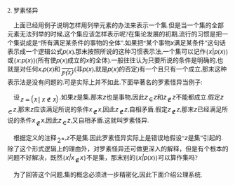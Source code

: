 <div class=Section1>
<p class=MsoNormal><span lang=EN-US style='font-family:宋体_GB2312'>2. </span><span
lang=ZH-CN style='font-family:宋体_GB2312'>罗素怪异</span></p>
<p class=MsoNormal><span lang=EN-US style='font-family:宋体_GB2312'>&nbsp;&nbsp;&nbsp;
</span><span lang=ZH-CN style='font-family:宋体_GB2312'>上面已经用例子说明怎样用列举元素的办法来表示一个集</span><span
lang=EN-US style='font-family:宋体_GB2312'>.</span><span lang=ZH-CN
style='font-family:宋体_GB2312'>但是当一个集的全部元素无法列举的时候</span><span lang=EN-US
style='font-family:宋体_GB2312'>,</span><span lang=ZH-CN style='font-family:宋体_GB2312'>这个集应该怎样表示呢</span><span
lang=EN-US style='font-family:宋体_GB2312'>?</span><span lang=ZH-CN
style='font-family:宋体_GB2312'>在集论发展的初期</span><span lang=EN-US style='font-family:
宋体_GB2312'>,</span><span lang=ZH-CN style='font-family:宋体_GB2312'>流行的习惯是把一个集说成是“所有满足某条件的事物的全体”</span><span
lang=EN-US style='font-family:宋体_GB2312'>.</span><span lang=ZH-CN
style='font-family:宋体_GB2312'>如果把“某个事物</span><i><span lang=EN-US>x</span></i><span
lang=ZH-CN style='font-family:宋体_GB2312'>满足某条件”这句话表示成一个逻辑公式</span><i><span
lang=EN-US>p</span></i><span lang=EN-US style='font-family:宋体_GB2312'>(</span><i><span
lang=EN-US>x</span></i><span lang=EN-US style='font-family:宋体_GB2312'>),</span><span
lang=ZH-CN style='font-family:宋体_GB2312'>那末按照所说的这种习惯表示法</span><span lang=EN-US
style='font-family:宋体_GB2312'>,</span><span lang=ZH-CN style='font-family:宋体_GB2312'>一个集可以记作</span><span
lang=EN-US style='font-family:宋体_GB2312'>{</span><i><span lang=EN-US>x</span></i><span
lang=EN-US>|<i>p</i></span><span lang=EN-US style='font-family:宋体_GB2312'>(</span><i><span
lang=EN-US>x</span></i><span lang=EN-US style='font-family:宋体_GB2312'>)}</span><span
lang=ZH-CN style='font-family:宋体_GB2312'>或</span><span lang=EN-US
style='font-family:宋体_GB2312'>{</span><i><span lang=EN-US>x</span></i><span
lang=EN-US>:<i>p</i></span><span lang=EN-US style='font-family:宋体_GB2312'>(</span><i><span
lang=EN-US>x</span></i><span lang=EN-US style='font-family:宋体_GB2312'>)}(</span><span
lang=ZH-CN style='font-family:宋体_GB2312'>所有使</span><i><span lang=EN-US>p</span></i><span
lang=EN-US style='font-family:宋体_GB2312'>(</span><i><span lang=EN-US>x</span></i><span
lang=EN-US style='font-family:宋体_GB2312'>)</span><span lang=ZH-CN
style='font-family:宋体_GB2312'>成立的</span><i><span lang=EN-US>x</span></i><span
lang=ZH-CN style='font-family:宋体_GB2312'>的全体</span><span lang=EN-US
style='font-family:宋体_GB2312'>).</span><span lang=ZH-CN style='font-family:
宋体_GB2312'>一般往往认为只要所说的条件是明确的</span><span lang=EN-US style='font-family:宋体_GB2312'>,</span><span
lang=ZH-CN style='font-family:宋体_GB2312'>也就是对任何</span><i><span lang=EN-US>x</span></i><span
lang=EN-US style='font-family:宋体_GB2312'>,</span><i><span lang=EN-US>p</span></i><span
lang=EN-US style='font-family:宋体_GB2312'>(</span><i><span lang=EN-US>x</span></i><span
lang=EN-US style='font-family:宋体_GB2312'>)</span><span lang=ZH-CN
style='font-family:宋体_GB2312'>和</span><i><sub><span lang=EN-US
style='font-family:宋体_GB2312'><img width=32 height=25
src="res/17e9d95da129bdd93c34fb6cc6aaaa52_5960_files/image002.gif" u1:shapes="_x0000_i1025"
align=absmiddle></span></sub></i><span lang=EN-US style='font-family:宋体_GB2312'>(</span><span
lang=ZH-CN style='font-family:宋体_GB2312'>非</span><i><span lang=EN-US>p</span></i><span
lang=EN-US style='font-family:宋体_GB2312'>(</span><i><span lang=EN-US>x</span></i><span
lang=EN-US style='font-family:宋体_GB2312'>),</span><span lang=ZH-CN
style='font-family:宋体_GB2312'>就是</span><i><span lang=EN-US>p</span></i><span
lang=EN-US style='font-family:宋体_GB2312'>(</span><i><span lang=EN-US>x</span></i><span
lang=EN-US style='font-family:宋体_GB2312'>)</span><span lang=ZH-CN
style='font-family:宋体_GB2312'>的否定</span><span lang=EN-US style='font-family:
宋体_GB2312'>)</span><span lang=ZH-CN style='font-family:宋体_GB2312'>有一个且只有一个成立</span><span
lang=EN-US style='font-family:宋体_GB2312'>,</span><span lang=ZH-CN
style='font-family:宋体_GB2312'>那末这种表示法是没有问题的</span><span lang=EN-US
style='font-family:宋体_GB2312'>.</span><span lang=ZH-CN style='font-family:宋体_GB2312'>可是实际上并不如此</span><span
lang=EN-US style='font-family:宋体_GB2312'>.</span><span lang=ZH-CN
style='font-family:宋体_GB2312'>下面举著名的罗素怪异当例子</span><span lang=EN-US
style='font-family:宋体_GB2312'>:</span></p>
<p class=MsoNormal><span lang=EN-US style='font-family:宋体_GB2312'>&nbsp;&nbsp;&nbsp;
</span><span lang=ZH-CN style='font-family:宋体_GB2312'>设</span><i><sub><span
lang=EN-US style='font-family:宋体_GB2312'><img width=91 height=23
src="res/17e9d95da129bdd93c34fb6cc6aaaa52_5960_files/image004.gif" u1:shapes="_x0000_i1026"
align=absmiddle></span></sub></i><span lang=EN-US style='font-family:宋体_GB2312'>.</span><span
lang=ZH-CN style='font-family:宋体_GB2312'>如果</span><i><span lang=EN-US>z</span></i><span
lang=ZH-CN style='font-family:宋体_GB2312'>是集</span><span lang=EN-US
style='font-family:宋体_GB2312'>,</span><span lang=ZH-CN style='font-family:宋体_GB2312'>那末</span><i><span
lang=EN-US>z</span></i><span lang=ZH-CN style='font-family:宋体_GB2312'>也是事物</span><span
lang=EN-US style='font-family:宋体_GB2312'>,</span><span lang=ZH-CN
style='font-family:宋体_GB2312'>因此</span><i><span lang=EN-US>z</span></i><i><sub><span
lang=EN-US style='font-family:宋体_GB2312'><img width=13 height=13
src="res/17e9d95da129bdd93c34fb6cc6aaaa52_5960_files/image006.gif" u1:shapes="_x0000_i1027"
align=absmiddle></span></sub><span lang=EN-US>z</span></i><span lang=ZH-CN
style='font-family:宋体_GB2312'>和</span><i><span lang=EN-US>z</span></i><i><sub><span
lang=EN-US style='font-family:宋体_GB2312'><img width=13 height=16
src="res/17e9d95da129bdd93c34fb6cc6aaaa52_5960_files/image008.gif" u1:shapes="_x0000_i1028"
align=absmiddle></span></sub><span lang=EN-US>z</span></i><span lang=ZH-CN
style='font-family:宋体_GB2312'>不能都成立</span><span lang=EN-US style='font-family:
宋体_GB2312'>.</span><span lang=ZH-CN style='font-family:宋体_GB2312'>假定</span><i><span
lang=EN-US>z</span></i><i><sub><span lang=EN-US style='font-family:宋体_GB2312'><img
width=13 height=13 src="res/17e9d95da129bdd93c34fb6cc6aaaa52_5960_files/image009.gif"
u1:shapes="_x0000_i1029" align=absmiddle></span></sub><span lang=EN-US>z</span></i><span
lang=EN-US style='font-family:宋体_GB2312'>,</span><span lang=ZH-CN
style='font-family:宋体_GB2312'>那末</span><i><span lang=EN-US>z</span></i><span
lang=ZH-CN style='font-family:宋体_GB2312'>应该满足所说的条件</span><i><span lang=EN-US>x</span></i><i><sub><span
lang=EN-US style='font-family:宋体_GB2312'><img width=13 height=16
src="res/17e9d95da129bdd93c34fb6cc6aaaa52_5960_files/image010.gif" u1:shapes="_x0000_i1030"
align=absmiddle></span></sub><span lang=EN-US>x</span></i><span lang=EN-US
style='font-family:宋体_GB2312'>,</span><span lang=ZH-CN style='font-family:宋体_GB2312'>因此</span><i><span
lang=EN-US>z</span></i><i><sub><span lang=EN-US style='font-family:宋体_GB2312'><img
width=13 height=16 src="res/17e9d95da129bdd93c34fb6cc6aaaa52_5960_files/image011.gif"
u1:shapes="_x0000_i1031" align=absmiddle></span></sub><span lang=EN-US>z</span></i><span
lang=EN-US style='font-family:宋体_GB2312'>,</span><span lang=ZH-CN
style='font-family:宋体_GB2312'>自相矛盾</span><span lang=EN-US style='font-family:
宋体_GB2312'>.</span><span lang=ZH-CN style='font-family:宋体_GB2312'>假定</span><i><span
lang=EN-US>z</span></i><i><sub><span lang=EN-US style='font-family:宋体_GB2312'><img
width=13 height=16 src="res/17e9d95da129bdd93c34fb6cc6aaaa52_5960_files/image012.gif"
u1:shapes="_x0000_i1032" align=absmiddle></span></sub><span lang=EN-US>z</span></i><span
lang=EN-US style='font-family:宋体_GB2312'>,</span><span lang=ZH-CN
style='font-family:宋体_GB2312'>那末</span><i><span lang=EN-US>z</span></i><span
lang=ZH-CN style='font-family:宋体_GB2312'>已经满足所说的条件</span><i><span lang=EN-US>x</span></i><i><sub><span
lang=EN-US style='font-family:宋体_GB2312'><img width=13 height=16
src="res/17e9d95da129bdd93c34fb6cc6aaaa52_5960_files/image013.gif" u1:shapes="_x0000_i1033"
align=absmiddle></span></sub><span lang=EN-US>x</span></i><span lang=EN-US
style='font-family:宋体_GB2312'>,</span><span lang=ZH-CN style='font-family:宋体_GB2312'>因此</span><i><span
lang=EN-US>z</span></i><i><sub><span lang=EN-US style='font-family:宋体_GB2312'><img
width=13 height=13 src="res/17e9d95da129bdd93c34fb6cc6aaaa52_5960_files/image014.gif"
u1:shapes="_x0000_i1034" align=absmiddle></span></sub><span lang=EN-US>z</span></i><span
lang=EN-US style='font-family:宋体_GB2312'>,</span><span lang=ZH-CN
style='font-family:宋体_GB2312'>又自相矛盾</span><span lang=EN-US style='font-family:
宋体_GB2312'>.</span><span lang=ZH-CN style='font-family:宋体_GB2312'>这就叫罗素怪异</span><span
lang=EN-US style='font-family:宋体_GB2312'>.</span></p>
<p class=MsoNormal><span lang=EN-US style='font-family:宋体_GB2312'>&nbsp;&nbsp;&nbsp;
</span><span lang=ZH-CN style='font-family:宋体_GB2312'>根据定义的注释</span><sub><span
lang=EN-US style='font-family:宋体_GB2312'><img width=19 height=17
src="res/17e9d95da129bdd93c34fb6cc6aaaa52_5960_files/image016.gif" u1:shapes="_x0000_i1035"
align=absmiddle></span></sub><span lang=EN-US style='font-family:宋体_GB2312'>,</span><i><span
lang=EN-US>z</span></i><span lang=ZH-CN style='font-family:宋体_GB2312'>不是集</span><span
lang=EN-US style='font-family:宋体_GB2312'>.</span><span lang=ZH-CN
style='font-family:宋体_GB2312'>因此罗素怪异实际上是错误地假设“</span><i><span lang=EN-US>z</span></i><span
lang=ZH-CN style='font-family:宋体_GB2312'>是集”引起的</span><span lang=EN-US
style='font-family:宋体_GB2312'>.</span><span lang=ZH-CN style='font-family:宋体_GB2312'>除了这个形式逻辑上的理由外，对罗素怪异还可做更深入的解释，但是有个根本的问题不好解决，既然</span><span
lang=EN-US style='font-family:宋体_GB2312'>{</span><i><span lang=EN-US>x|x</span></i><i><sub><span
lang=EN-US style='font-family:宋体_GB2312'><img width=13 height=16
src="res/17e9d95da129bdd93c34fb6cc6aaaa52_5960_files/image017.gif" u1:shapes="_x0000_i1036"
align=absmiddle></span></sub><span lang=EN-US>x</span></i><span lang=EN-US
style='font-family:宋体_GB2312'>}</span><span lang=ZH-CN style='font-family:宋体_GB2312'>不是集，那末别的</span><span
lang=EN-US style='font-family:宋体_GB2312'>{</span><i><span lang=EN-US>x|p</span></i><span
lang=EN-US style='font-family:宋体_GB2312'>(</span><i><span lang=EN-US>x</span></i><span
lang=EN-US style='font-family:宋体_GB2312'>)}</span><span lang=ZH-CN
style='font-family:宋体_GB2312'>可以算作集吗</span><span lang=EN-US style='font-family:
宋体_GB2312'>?</span></p>
<p class=MsoNormal><span lang=EN-US style='font-family:宋体_GB2312'>&nbsp;&nbsp;&nbsp;
</span><span lang=ZH-CN style='font-family:宋体_GB2312'>为了回答这个问题</span><span
lang=EN-US style='font-family:宋体_GB2312'>,</span><span lang=ZH-CN
style='font-family:宋体_GB2312'>集的概念必须进一步精密化</span><span lang=EN-US
style='font-family:宋体_GB2312'>,</span><span lang=ZH-CN style='font-family:宋体_GB2312'>因此下面介绍公理系统</span><span
lang=EN-US style='font-family:宋体_GB2312'>.</span></p>
</div>